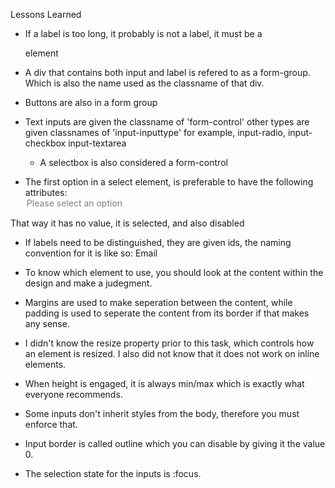Lessons Learned

- If a label is too long, it probably is not a label, it must be a <p> element

- A div that contains both input and label is refered to as a form-group. Which is also the name used as the classname of that div.

- Buttons are also in a form group

- Text inputs are given the classname of 'form-control' other types are given classnames of 'input-inputtype' for example, input-radio, input-checkbox input-textarea

  - A selectbox is also considered a form-control

- The first option in a select element, is preferable to have the following attributes: <option select disabled value>Please select an option</option>

That way it has no value, it is selected, and also disabled

- If labels need to be distinguished, they are given ids, the naming convention for it is like so:
  <label for="email" id="email-label">Email</label>

- To know which element to use, you should look at the content within the design and make a judegment.

- Margins are used to make seperation between the content, while padding is used to seperate the content from its border if that makes any sense.

- I didn't know the resize property prior to this task, which controls how an element is resized.
I also did not know that it does not work on inline elements.

- When height is engaged, it is always min/max which is exactly what everyone recommends.

- Some inputs don't inherit styles from the body, therefore you must enforce that.

- Input border is called outline which you can disable by giving it the value 0.

- The selection state for the inputs is :focus.

